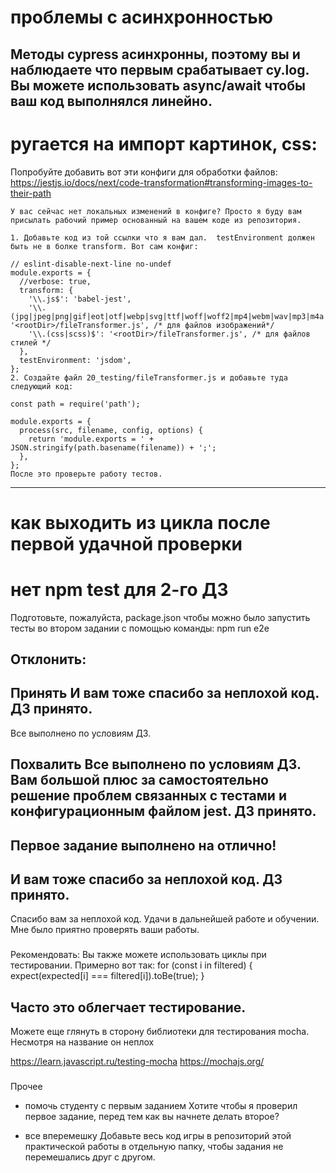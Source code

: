 # проблемы с асинхронностью
Методы cypress асинхронны, поэтому вы и наблюдаете что первым срабатывает cy.log. Вы можете использовать async/await чтобы ваш код выполнялся линейно.
---
# ругается на импорт картинок, css:
Попробуйте добавить вот эти конфиги для обработки файлов:
https://jestjs.io/docs/next/code-transformation#transforming-images-to-their-path

    У вас сейчас нет локальных изменений в конфиге? Просто я буду вам присылать рабочий пример основанный на вашем коде из репозитория.

    1. Добавьте код из той ссылки что я вам дал.  testEnvironment должен быть не в болке transform. Вот сам конфиг:

    // eslint-disable-next-line no-undef
    module.exports = {
      //verbose: true,
      transform: {
        '\\.js$': 'babel-jest',
        '\\.(jpg|jpeg|png|gif|eot|otf|webp|svg|ttf|woff|woff2|mp4|webm|wav|mp3|m4a|aac|oga)$': '<rootDir>/fileTransformer.js', /* для файлов изображений*/
        '\\.(css|scss)$': '<rootDir>/fileTransformer.js', /* для файлов стилей */
      },
      testEnvironment: 'jsdom',
    };
    2. Создайте файл 20_testing/fileTransformer.js и добавьте туда следующий код:

    const path = require('path');

    module.exports = {
      process(src, filename, config, options) {
        return 'module.exports = ' + JSON.stringify(path.basename(filename)) + ';';
      },
    };
    После это проверьте работу тестов.
---
# как выходить из цикла после первой удачной проверки


# нет npm test для 2-го ДЗ
Подготовьте, пожалуйста, package.json чтобы можно было запустить тесты во втором задании с помощью команды:
npm run e2e

###
Отклонить:
---


###
Принять
И вам тоже спасибо за неплохой код. ДЗ принято.
---
Все выполнено по условиям ДЗ.

###
Похвалить
Все выполнено по условиям ДЗ. Вам большой плюс за самостоятельно решение проблем связанных с тестами и конфигурационным файлом jest. ДЗ принято.
---
Первое задание выполнено на отлично!
---
И вам тоже спасибо за неплохой код. ДЗ принято.
---
Спасибо вам за неплохой код. Удачи в дальнейшей работе и обучении. Мне было приятно проверять ваши работы.



###
Рекомендовать:
Вы также можете использовать циклы при тестировании. Примерно вот так:
for (const i in filtered) {
  expect(expected[i] === filtered[i]).toBe(true);
}

​Часто это облегчает тестирование.
---
Можете еще глянуть в сторону библиотеки для тестирования mocha. Несмотря на название он неплох

https://learn.javascript.ru/testing-mocha
https://mochajs.org/


###
Прочее

- помочь студенту с первым заданием
  Хотите чтобы я проверил первое задание, перед тем как вы начнете делать второе?

- все вперемешку
  Добавьте весь код игры в репозиторий этой практической работы в отдельную папку, чтобы задания не перемешались друг с другом.
